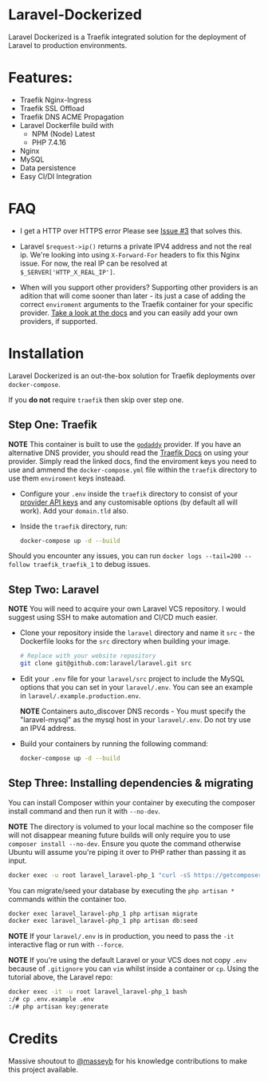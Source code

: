 # Laravel-Dockerized
Laravel Dockerized is a Traefik integrated solution for the deployment of Laravel to production environments.

# Features:

- Traefik Nginx-Ingress
- Traefik SSL Offload
- Traefik DNS ACME Propagation
- Laravel Dockerfile build with
    - NPM (Node) Latest
    - PHP 7.4.16
- Nginx
- MySQL
- Data persistence
- Easy CI/DI Integration

# FAQ

- I get a HTTP over HTTPS error
  Please see [Issue #3](https://github.com/Kyle-Jeynes/Laravel-Dockerized/issues/3) that solves this.
  
- Laravel `$request->ip()` returns a private IPV4 address and not the real ip.
  We're looking into using `X-Forward-For` headers to fix this Nginx issue. For now, the real IP can be resolved at `$_SERVER['HTTP_X_REAL_IP']`.
  
- When will you support other providers?
  Supporting other providers is an adition that will come sooner than later - its just a case of adding the correct `enviroment` arguments to the Traefik container for your specific provider. [Take a look at the docs](https://doc.traefik.io/traefik/v2.0/https/acme/#providers) and you can easily add your own providers, if supported.

# Installation

Laravel Dockerized is an out-the-box solution for Traefik deployments over `docker-compose`.

If you **do not** require `traefik` then skip over step one.

## Step One: Traefik

**NOTE** This container is built to use the [`godaddy`](https://uk.godaddy.com/) provider. If you have an alternative DNS provider, you should read the [Traefik Docs](https://doc.traefik.io/traefik/v2.0/https/acme/#providers) on using your provider. Simply read the linked docs, find the enviroment keys you need to use and ammend the `docker-compose.yml` file within the `traefik` directory to use them `enviroment` keys insteaad.

- Configure your `.env` inside the `traefik` directory to consist of your [provider API keys](https://developer.godaddy.com/keys) and any customisable options (by default all will work). Add your `domain.tld` also.


- Inside the `traefik` directory, run:
  ```bash
  docker-compose up -d --build
  ```

Should you encounter any issues, you can run `docker logs --tail=200 --follow traefik_traefik_1` to debug issues.

## Step Two: Laravel

**NOTE** You will need to acquire your own Laravel VCS repository. I would suggest using SSH to make automation and CI/CD much easier.

- Clone your repository inside the `laravel` directory and name it `src` - the Dockerfile looks for the `src` directory when building your image.
  ```bash
  # Replace with your website repository
  git clone git@github.com:laravel/laravel.git src
  ```

- Edit your `.env` file for your `laravel/src` project to include the MySQL options that you can set in your `laravel/.env`. You can see an example in `laravel/.example.production.env`.

  **NOTE** Containers auto_discover DNS records - You must specify the "laravel-mysql" as the mysql host in your `laravel/.env`. Do not try use an IPV4 address.


- Build your containers by running the following command:
  ```bash
  docker-compose up -d --build
  ```
  
## Step Three: Installing dependencies & migrating

You can install Composer within your container by executing the composer install command and then run it with `--no-dev`.

**NOTE** The directory is volumed to your local machine so the composer file will not disappear meaning future builds will only require
you to use `composer install --no-dev`. Ensure you quote the command otherwise Ubuntu will assume you're piping it over to PHP rather than passing it as input.

```bash
docker exec -u root laravel_laravel-php_1 "curl -sS https://getcomposer.org/installer | php -- --install-dir=/usr/local/bin --filename=composer && composer install --no-dev"
```

You can migrate/seed your database by executing the `php artisan *` commands within the container too.

```bash
docker exec laravel_laravel-php_1 php artisan migrate
docker exec laravel_laravel-php_1 php artisan db:seed
```

**NOTE** If your `laravel/.env` is in production, you need to pass the `-it` interactive flag or run with `--force`. 

**NOTE** If you're using the default Laravel or your VCS does not copy `.env` because of `.gitignore` you can `vim` whilst inside a container or `cp`. Using the tutorial above, the Laravel repo:

```bash
docker exec -it -u root laravel_laravel-php_1 bash
:/# cp .env.example .env
:/# php artisan key:generate
```
# Credits

Massive shoutout to [@masseyb](https://blog.lazybit.ch/) for his knowledge contributions to make this project available.
